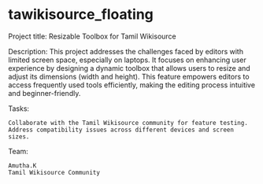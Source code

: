# tawikisource_floating
Project title:
Resizable Toolbox for Tamil Wikisource

Description:
This project addresses the challenges faced by editors with limited screen space, especially on laptops. It focuses on enhancing user experience by designing a dynamic toolbox that allows users to resize and adjust its dimensions (width and height). This feature empowers editors to access frequently used tools efficiently, making the editing process intuitive and beginner-friendly.

Tasks:

    Collaborate with the Tamil Wikisource community for feature testing.
    Address compatibility issues across different devices and screen sizes.

Team:

    Amutha.K
    Tamil Wikisource Community

<!-- echo "# tawikisource_floating" >> README.md
git init
git add README.md

git commit -m "first commit"
git branch -M main
git remote add origin https://github.com/amutha2002/tawikisource_floating.git
git push -u origin main -->